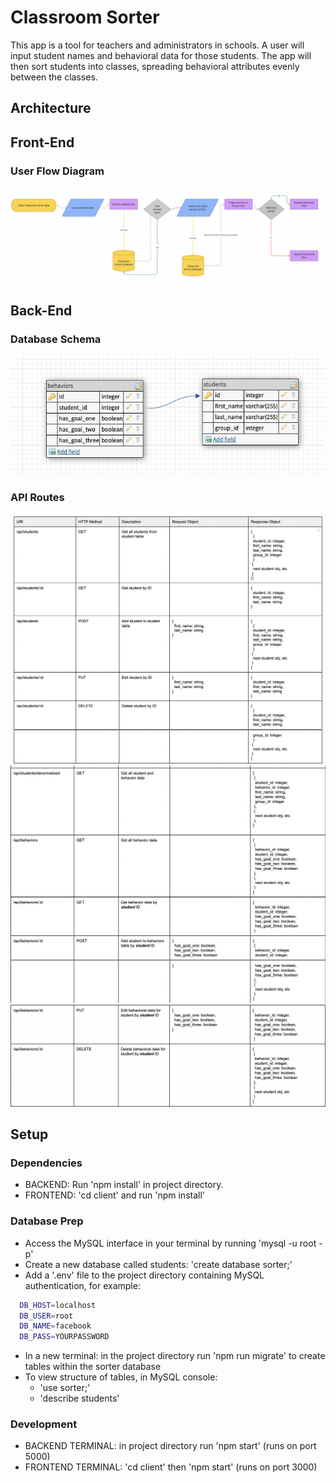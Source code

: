 # Classroom Sorter

This app is a tool for teachers and administrators in schools. A user will input student names and behavioral data for those students. The app will then sort students into classes, spreading behavioral attributes evenly between the classes. 


## Architecture

## Front-End

### User Flow Diagram
![User Flow Diagram](readme-assets/user-flow-diagram-classroom-sorter.png)



## Back-End

### Database Schema
![Database Schema](readme-assets/database-schema-classroom-sorter.png)

### API Routes
![API Routes 1](readme-assets/api-routes-1.png)
![API Routes 2](readme-assets/api-routes-2.png)
![API Routes 3](readme-assets/api-routes-3.png)






## Setup

### Dependencies
- BACKEND: Run 'npm install' in project directory. 
- FRONTEND: 'cd client' and run 'npm install'

### Database Prep
- Access the MySQL interface in your terminal by running 'mysql -u root -p'
- Create a new database called students: 'create database sorter;'
- Add a '.env' file to the project directory containing MySQL authentication, for example:

```bash
  DB_HOST=localhost
  DB_USER=root
  DB_NAME=facebook
  DB_PASS=YOURPASSWORD
```

- In a new terminal: in the project directory run 'npm run migrate' to create tables within the sorter database
- To view structure of tables, in MySQL console:
    - 'use sorter;'
    - 'describe students'

### Development
- BACKEND TERMINAL: in project directory run 'npm start' (runs on port 5000)
- FRONTEND TERMINAL: 'cd client' then 'npm start' (runs on port 3000)


    
